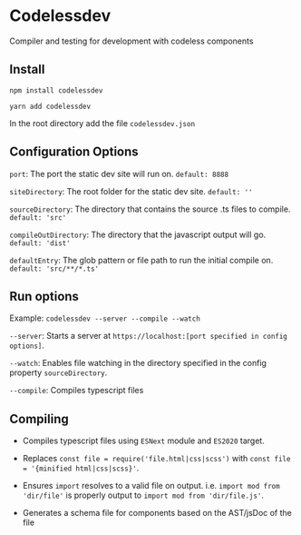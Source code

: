 # Codelessdev
Compiler and testing for development with codeless components

## Install
`npm install codelessdev`

`yarn add codelessdev`

In the root directory add the file `codelessdev.json`


## Configuration Options
`port`: The port the static dev site will run on. `default: 8888`

`siteDirectory`: The root folder for the static dev site. `default: ''`

`sourceDirectory`: The directory that contains the source .ts files to compile. `default: 'src'`

`compileOutDirectory`: The directory that the javascript output will go. `default: 'dist'`

`defaultEntry`: The glob pattern or file path to run the initial compile on. `default: 'src/**/*.ts'`


## Run options
Example: `codelessdev --server --compile --watch`

`--server`: Starts a server at `https://localhost:[port specified in config options]`.

`--watch`: Enables file watching in the directory specified in the config property `sourceDirectory`.

`--compile`: Compiles typescript files


## Compiling
- Compiles typescript files using `ESNext` module and `ES2020` target.

- Replaces `const file = require('file.html|css|scss')` with `const file = '{minified html|css|scss}'`.

- Ensures `import` resolves to a valid file on output. i.e. `import mod from 'dir/file'` is properly output to `import mod from 'dir/file.js'`.

- Generates a schema file for components based on the AST/jsDoc of the file
